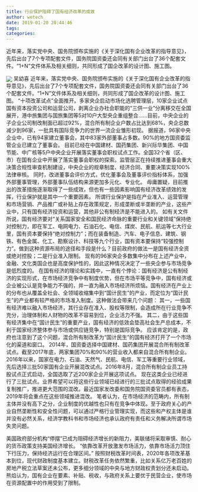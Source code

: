 ```yaml
---
title: 行业保护阻碍了国有经济改革的成效
author: wetech
date: 2019-01-20 20:44:46
tags: 
categories: 
---
```

近年来，落实党中央、国务院颁布实施的《关于深化国有企业改革的指导意见》，先后出台了7个专项配套文件，国务院国资委还会同有关部门出台了36个配套文件。“1+N”文件体系及相关细则，共同形成了国企改革的设计图、施工图。
<!-- more -->
<img align="center" border="0" src="https://imgcdn.yicai.com/uppics/images/2019/01/c61546f832c7ca6c7be73c7a726d7a5d.jpg" />
吴幼喜
近年来，落实党中央、国务院颁布实施的《关于深化国有企业改革的指导意见》，先后出台了7个专项配套文件，国务院国资委还会同有关部门出台了36个配套文件。“1+N”文件体系及相关细则，共同形成了国企改革的设计图、施工图。
“十项改革试点”全面推开。多家央企启动市场化选聘管理层，10家企业试点国有资本投资公司和运营公司，剥离企业办社会职能的“三供一业”分离移交在全国展开，港中旅集团与国旅集团等5对10户大型央企重组整合……目前，中央企业的子企业公司制改制面已超过92%，混合所有制企业户数占比达到68%，央企总数减少到96家，一批具有国际竞争力的世界一流企业雏形初现。
据报道，96家中央企业中，已有94家建立董事会，其中83家外部董事占多数。90%的地方国资委监管企业已建立了董事会。
目前已经在中国建材、国药集团、新兴际华集团、中国节能、中广核等5户中央企业开展落实董事会职权试点工作。全国32个省（区、市）在国有企业中开展了落实董事会职权的探索。监管层正在持续推进董事会重大决策合规性审查机制建设，中央企业的规章制度、经济合同、重要决策实现100%法律审核。
同时，改进董事会评价方式，优化董事会及董事评价指标体系，加强外部董事管理，外部董事队伍结构来源更加多元化、专业化。
毋庸置疑，目前推出的改革措施逐渐取得了一些成效，但也有一些因素影响国有经济改革绩效的发挥，行业保护就是其中一个重要因素。
所谓行业保护是指在产业准入、运营管理和市场营销、产品推广或补贴上存在政策规定，形成垄断或半垄断的产业，这些产业中，只有国有经济投资和运营，其他非公有制经济是不能进入的。
如有关文件所说，国有经济要对“关系国家安全和国民经济命脉的重要行业和关键领域”保持绝对控制力，即在军工、电网电力、石油石化、电信、煤炭、民航、航运等七大行业里，国有资本要保持“绝对控制力”；而在装备制造、汽车、电子信息、建筑、钢铁、有色金属、化工、勘察设计、科技等九个行业，国有资本要保持“较强控制力”。做到这种资源布局的途径和手段是什么？目前政府的做法一是国有经济全资或绝对控股；二是行业准入限制。
现有的96家央企多数集中分布在上述产业中，金融、文化类国企也是高度保护性的，因此这种情况决定了一些央企参与市场竞争是低烈度的。
在国有经济的理论和实践中，一直有个悖论：国有经济是公有制经济的实现形式，在市场经济竞争中有制度优势，但在市场平等竞争中，国有经济或企业被公认是竞争能力不强的，并一直为融入市场经济所烦恼。国有经济在产业上的分布也从覆盖全社会、全领域收缩集中到“国计民生”的产业，而定位为“国计民生”的产业都有较严格的市场准入制度。这种做法会带来几个问题：
其一，一些国有经济难以融入市场经济，其行业存在准入、股权等限制，会造成所在行业竞争不充分，治理体制和人财物的改革不容易到位，企业活力不强。
其二，由于这些国有经济集中在“国计民生”的重要产业，国有经济的低效会垫高社会生产总成本，不利于国家经济整体参与市场或供应链竞争，特别是国际竞争。
应该肯定的是，政府也注意到了这个问题，混合所有制改革为“国计民生”的国有经济打开了一个市场化的渠道和窗口。
2014年，国资委选择中国建材、国药集团开展混合所有制改革试点。截至2017年底，两家集团70%和90%的营业收入都来自混合所有制企业。2016年以来，国家在电力、石油、天然气、民航、电信、军工等重要行业领域，先后选择三批50家国有企业开展混改试点。2016年8月，混合所有制企业员工持股试点正式启动，全国选取了近200家企业开展这项试点。
现在这类企业已经进行了三批试点。业界希望可以将这些行业领域已经进行的三批试点取得的经验成果复制推广，推进更大范围的混改。最近国家发改委和国务院国资委官员都有表态，2019年将会重点在这些领域推进混改。
笔者认为，在市场经济的范畴内，所有制主体并没有高下之分，企业制度的优越性也只有在竞争中体现。至于政府关心的产业自然垄断性和安全性问题，可以通过严格行业管理实现，而这些和产权主体是谁并没有必然关系，经济学教科书和市场经济也承认政府有责任和义务解决所谓市场失灵问题。
 
 
美国政府部分机构“停摆”已成为阻碍经济增长的新阻力，美联储将采取审慎、耐心的货币政策支持美国经济增长。
“依靠改革开放激发市场活力，依靠市场活力顶住下行压力，保持经济运行在合理区间。”
按照财税改革时间表，2020年各项改革基本到位，现代财政制度基本建立。财税改革任务依然繁重，比如关系亿万老百姓的房地产税立法草案还未公布，更多细分领域的中央与地方财政权责划分还未启动。
熊焰认为，国有企业在要素、补贴、税收，与政府关系上要优于民营企业，使市场在资源配置中的作用受到了限制。
